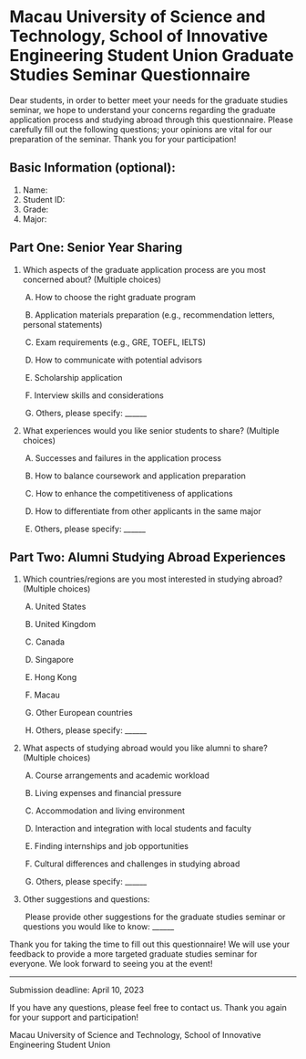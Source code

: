 # Macau University of Science and Technology, School of Innovative Engineering Student Union Graduate Studies Seminar Questionnaire

Dear students, in order to better meet your needs for the graduate studies seminar, we hope to understand your concerns regarding the graduate application process and studying abroad through this questionnaire. Please carefully fill out the following questions; your opinions are vital for our preparation of the seminar. Thank you for your participation!

## Basic Information (optional):

1. Name:
2. Student ID:
3. Grade:
4. Major:

## Part One: Senior Year Sharing

1. Which aspects of the graduate application process are you most concerned about? (Multiple choices) 

   ​	A. How to choose the right graduate program 

   ​	B. Application materials preparation (e.g., recommendation letters, personal statements) 

   ​	C. Exam requirements (e.g., GRE, TOEFL, IELTS) 

   ​	D. How to communicate with potential advisors 

   ​	E. Scholarship application 

   ​	F. Interview skills and considerations 

   ​	G. Others, please specify: ______

2. What experiences would you like senior students to share? (Multiple choices) 

   ​	A. Successes and failures in the application process 

   ​	B. How to balance coursework and application preparation 

   ​	C. How to enhance the competitiveness of applications 

   ​	D. How to differentiate from other applicants in the same major 

   ​	E. Others, please specify: ______

## Part Two: Alumni Studying Abroad Experiences

1. Which countries/regions are you most interested in studying abroad? (Multiple choices) 

   ​	A. United States 

   ​	B. United Kingdom 

   ​	C. Canada 

   ​	D. Singapore 

   ​	E. Hong Kong 

   ​	F. Macau

   ​	G. Other European countries 

   ​	H. Others, please specify: ______

2. What aspects of studying abroad would you like alumni to share? (Multiple choices) 

   ​	A. Course arrangements and academic workload 

   ​	B. Living expenses and financial pressure 

   ​	C. Accommodation and living environment 

   ​	D. Interaction and integration with local students and faculty 

   ​	E. Finding internships and job opportunities 

   ​	F. Cultural differences and challenges in studying abroad 

   ​	G. Others, please specify: ______

3. Other suggestions and questions: 

   ​	Please provide other suggestions for the graduate studies seminar or questions you would like to know: ______



Thank you for taking the time to fill out this questionnaire! We will use your feedback to provide a more targeted graduate studies seminar for everyone. We look forward to seeing you at the event!

---

Submission deadline: April 10, 2023

If you have any questions, please feel free to contact us. Thank you again for your support and participation!

Macau University of Science and Technology, School of Innovative Engineering Student Union
